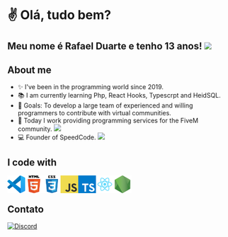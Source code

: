   
<h1> ✌ Olá, tudo bem?</h1>


<h2> Meu nome é Rafael Duarte e tenho 13 anos! <img src="https://media.discordapp.net/attachments/894580862761455616/894581071063158804/dormrm_1.gif?width=1049&height=586" width="30" />
<h2>

## About me

- ✨ I've been in the programming world since 2019.
- 📚 I am currently learning Php, React Hooks, Typescrpt and HeidSQL.
- 🎯 Goals: To develop a large team of experienced and willing programmers to contribute with virtual communities.
- 🎲 Today I work providing programming services for the FiveM community.  <img src="https://media3.giphy.com/media/vKCuUN5LxiDKMjemk9/giphy.gif" width="13" /> 
- 💻 Founder of SpeedCode.  <img src="https://i.pinimg.com/originals/3f/7e/4e/3f7e4eff7c96e9fe4b8b4b1ff3f7bdb5.gif" width="13" /> 

## I code with

<img align="left" title="Visual Studio Code" alt="Visual Studio Code" width="40px" src="https://raw.githubusercontent.com/github/explore/80688e429a7d4ef2fca1e82350fe8e3517d3494d/topics/visual-studio-code/visual-studio-code.png" />

<img align="left" title="HTML5" alt="HTML5" width="40px" src="https://raw.githubusercontent.com/github/explore/80688e429a7d4ef2fca1e82350fe8e3517d3494d/topics/html/html.png" />

<img align="left" title="CSS3" alt="CSS3" width="40px" src="https://raw.githubusercontent.com/github/explore/80688e429a7d4ef2fca1e82350fe8e3517d3494d/topics/css/css.png" />

<img align="left" title="Javascript" alt="Javascript" width="40px" src="https://raw.githubusercontent.com/github/explore/80688e429a7d4ef2fca1e82350fe8e3517d3494d/topics/javascript/javascript.png" />

<img align="left" title="Typescript" alt="Typescript" width="40px" src="https://raw.githubusercontent.com/github/explore/80688e429a7d4ef2fca1e82350fe8e3517d3494d/topics/typescript/typescript.png" />

<img align="left" title="React and React Native" alt="React and React Native" width="40px" src="https://raw.githubusercontent.com/github/explore/80688e429a7d4ef2fca1e82350fe8e3517d3494d/topics/react/react.png" />

<img align="left" title="Nodejs" alt="Nodejs" width="40px" src="https://raw.githubusercontent.com/github/explore/80688e429a7d4ef2fca1e82350fe8e3517d3494d/topics/nodejs/nodejs.png" />


<br />
<br />

<h2>Contato</h2>

<p><a href="https://discord.com/users/890695686121742417" target="_blank"><img alt="Discord" src="https://img.shields.io/badge/Discord-%230077B5.svg?&style=for-the-badge&logo=dscord&logoColor=white" /></a>
